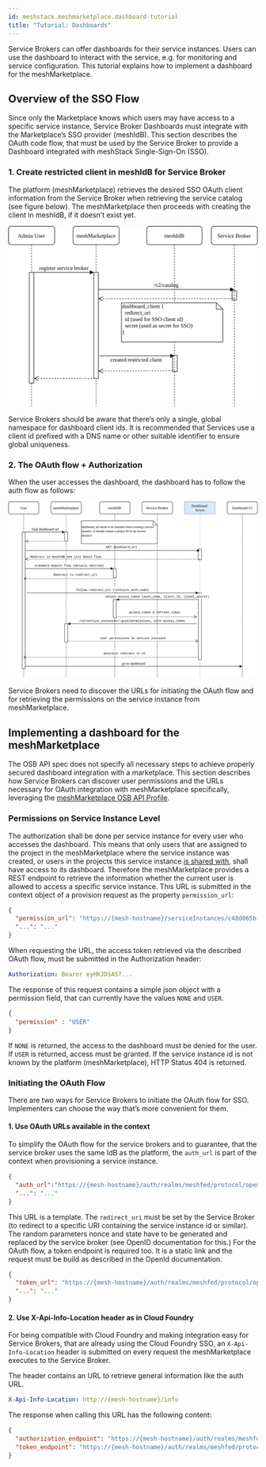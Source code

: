 ```yaml
---
id: meshstack.meshmarketplace.dashboard-tutorial
title: "Tutorial: Dashboards"
---
```


Service Brokers can offer dashboards for their service instances. Users can use the dashboard to interact with the service, e.g. for monitoring and service configuration. This tutorial explains how to implement a dashboard for the meshMarketplace.

## Overview of the SSO Flow

Since only the Marketplace knows which users may have access to a specific service instance, Service Broker Dashboards must integrate with the Marketplace’s SSO provider (meshIdB). This section describes the OAuth code flow, that must be used by the Service Broker to provide a Dashboard integrated with meshStack Single-Sign-On (SSO).

### 1. Create restricted client in meshIdB for Service Broker

The platform (meshMarketplace) retrieves the desired SSO OAuth client information from the Service Broker when retrieving the service catalog (see figure below). The meshMarketplace then proceeds with creating the client in meshIdB, if it doesn’t exist yet.

![OSB Marketplace integration](assets/osb-dashboard-1.png)

Service Brokers should be aware that there’s only a single, global namespace for dashboard client ids. It is recommended that Services use a client id  prefixed with a DNS name or other suitable identifier to ensure global uniqueness.

### 2. The OAuth flow + Authorization

When the user accesses the dashboard, the dashboard has to follow the auth flow as follows:

![OSB Marketplace integration](assets/osb-dashboard-2.png)

Service Brokers need to discover the URLs for initiating the OAuth flow and for retrieving the permissions on the service instance from meshMarketplace.

## Implementing a dashboard for the meshMarketplace

The OSB API spec does not specify all necessary steps to achieve properly secured dashboard integration with a marketplace. This section describes how Service Brokers can discover user permissions and the URLs necessary for OAuth integration with meshMarketplace specifically, leveraging the [meshMarketplace OSB API Profile](./meshstack.meshmarketplace.profile.md).

### Permissions on Service Instance Level

The authorization shall be done per service instance for every user who accesses the dashboard. This means that only users that are assigned to the project in the meshMarketplace where the service instance was created, or users in the projects this service instance [is shared with](marketplace.service-instances.md#share-service-instance), shall have access to its dashboard. Therefore the meshMarketplace provides a REST endpoint to retrieve the information whether the current user is allowed to access a specific service instance. This URL is submitted in the context object of a provision request as the property `permission_url`:

```json
{
  "permission_url": "https://{mesh-hostname}/serviceInstances/c48d065b-a123-4a1e-8021-2965928d022d/permissions",
  "...": "..."
}
```

When requesting the URL, the access token retrieved via the described OAuth flow, must be submitted in the Authorization header:

```yml
Authorization: Bearer eyHKJDSA57...
```

The response of this request contains a simple json object with a permission field, that can currently have the values `NONE` and `USER`.

```json
{
  "permission" : "USER"
}
```

If `NONE` is returned, the access to the dashboard must be denied for the user. If `USER` is returned, access must be granted. If the service instance id is not known by the platform (meshMarketplace), HTTP Status 404 is returned.

### Initiating the OAuth Flow

There are two ways for Service Brokers to initiate the OAuth flow for SSO. Implementers can choose the way that’s more convenient for them.

#### 1. Use OAuth URLs available in the context

To simplify the OAuth flow for the service brokers and to guarantee, that the service broker uses the same IdB as the platform, the `auth_url` is part of the context when provisioning a service instance.

```json
{
  "auth_url":"https://{mesh-hostname}/auth/realms/meshfed/protocol/openid-connect/auth?client_id=my-service-client-id&response_type=code&redirect_uri={redirect_uri}&nonce={nonce}&state={state}",
  "...": "..."
}
```

This URL is a template. The `redirect_uri` must be set by the Service Broker (to redirect to a specific URI containing the service instance id or similar). The random parameters nonce and state have to be generated and replaced by the service broker (see OpenID documentation for this.)
For the OAuth flow, a token endpoint is required too. It is a static link and the request must be build as described in the OpenId documentation.

```json
{
  "token_url": "https://{mesh-hostname}/auth/realms/meshfed/protocol/openid-connect/token",
  "...": "..."
}
```

#### 2. Use X-Api-Info-Location header as in Cloud Foundry

For being compatible with Cloud Foundry and making integration easy for Service Brokers, that are already using the Cloud Foundry SSO, an `X-Api-Info-Location` header is submitted on every request the meshMarketplace executes to the Service Broker.

The header contains an URL to retrieve general information like the auth URL.

```yml
X-Api-Info-Location: http://{mesh-hostname}/info
```

The response when calling this URL has the following content:

```json
{
  "authorization_endpoint": "https://{mesh-hostname}/auth/realms/meshfed/protocol/openid-connect/auth",
  "token_endpoint": "https://{mesh-hostname}/auth/realms/meshfed/protocol/openid-connect/token"
}
```
